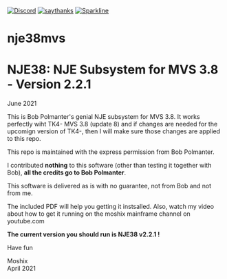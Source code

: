 [![Discord](https://img.shields.io/discord/423767742546575361.svg?label=&logo=discord&logoColor=ffffff&color=7389D8&labelColor=6A7EC2)](https://discord.gg/vpEv3HJ)
[![saythanks](https://img.shields.io/badge/say-thanks-ff69b4.svg)](https://saythanks.io/to/kennethreitz)
[![Sparkline](https://stars.medv.io/Naereen/badges.svg)](https://stars.medv.io/Naereen/badges)


# nje38mvs
NJE38: NJE Subsystem for MVS 3.8 - Version 2.2.1
================================================

June 2021

This is Bob Polmanter's genial NJE subsystem for MVS 3.8. It works perfectly wiht TK4- MVS 3.8 (update 8) and if changes are needed
for the upcomign version of TK4-, then I will make sure those changes are applied to this repo. 

This repo is maintained with the express permission from Bob Polmanter.

I contributed **nothing** to this software (other than testing it together with Bob), **all the credits go to Bob Polmanter**. 

This software is delivered as is with no guarantee, not from Bob and not from me. 

The included PDF will help you getting it instsalled. Also, watch my video about how to get it running on the moshix mainframe channel on youtube.com

**The current version you should run is NJE38 v2.2.1 !**

Have fun

Moshix
<br>April 2021

